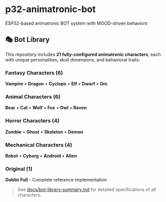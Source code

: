 # p32-animatronic-bot
ESP32-based animatronic BOT system with MOOD-driven behaviors

## 🎭 Bot Library

This repository includes **21 fully-configured animatronic characters**, each with unique personalities, skull dimensions, and behavioral traits:

### Fantasy Characters (6)
**Vampire** • **Dragon** • **Cyclops** • **Elf** • **Dwarf** • **Orc**

### Animal Characters (6)
**Bear** • **Cat** • **Wolf** • **Fox** • **Owl** • **Raven**

### Horror Characters (4)
**Zombie** • **Ghost** • **Skeleton** • **Demon**

### Mechanical Characters (4)
**Robot** • **Cyborg** • **Android** • **Alien**

### Original (1)
**Goblin Full** - Complete reference implementation

> See [docs/bot-library-summary.md](docs/bot-library-summary.md) for detailed specifications of all characters.
